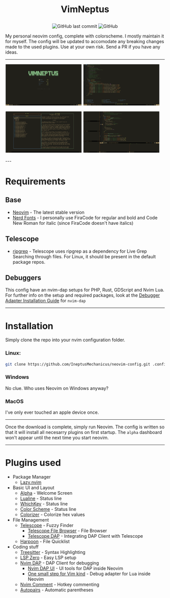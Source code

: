 # <p align="center">VimNeptus</p>

<p align="center">
    <img alt="GitHub last commit" src="https://img.shields.io/github/last-commit/IneptusMechanicus/neovim-config?style=for-the-badge">
    <img alt="GitHub" src="https://img.shields.io/github/license/IneptusMechanicus/neovim-config?style=for-the-badge">
</p>
My personal neovim config, complete with colorscheme. I mostly maintain it for myself. The config will be updated to accomodate any breaking changes made to the used plugins. Use at your own risk. Send a PR if you have any ideas. 

---

<p align="left">
    <img src="img/img-1.png" style="width: 48%; height: auto;">
    <img src="img/img-2.png" style="width: 48%; height: auto;">
</p>
<p align="left">
    <img src="img/img-3.png" style="width: 48%; height: auto;">
    <img src="img/img-4.png" style="width: 48%; height: auto;">
</p>
---

# Requirements

## Base
* [Neovim](https://github.com/neovim/neovim/releases/latest) - The latest stable version
* [Nerd Fonts](https://www.nerdfonts.com/font-downloads) - I personally use FiraCode for regular and bold and Code New Roman for italic (since FiraCode doesn't have italics)

## Telescope
* [ripgrep](https://github.com/BurntSushi/ripgrep) - Telescope uses ripgrep as a dependency for Live Grep Searching through files. For Linux, it should be present in the default package repos.

## Debuggers
This config have an nvim-dap setups for PHP, Rust, GDScript and Nvim Lua.
For further info on the setup and required packages, look at the [Debugger Adapter Installation Guide](https://github.com/mfussenegger/nvim-dap/wiki/Debug-Adapter-installation) for `nvim-dap`

---

# Installation

Simply clone the repo into your nvim configuration folder.

### Linux:

```bash
git clone https://github.com/IneptusMechanicus/neovim-config.git .config/nvim
```
### Windows

No clue. Who uses Neovim on Windows anyway?

### MacOS

I've only ever touched an apple device once.

---

Once the download is complete, simply run Neovim. The config is written so that it will install all necesarry plugins on first startup. The `alpha` dashboard won't appear until the next time you start neovim.

---

# Plugins used

* Package Manager
  * [Lazy.nvim](https://github.com/folke/lazy.nvim)
* Basic UI and Layout
  * [Alpha](https://github.com/goolord/alpha-nvim) - Welcome Screen
  * [Lualine](https://github.com/nvim-lualine/lualine.nvim) - Status line
  * [WhichKey](https://github.com/folke/which-key.nvm) - Status line
  * [Color Scheme](https://github.com/IneptusMechanicus/mechanicus.nvim) - Status line
  * [Colorizer](https://github.com/NvChad/nvim-colorizer.lua) - Colorize hex values
* File Management
  * [Telescope](https://github.com/nvim-telescope/telescope.nvim) - Fuzzy Finder
    * [Telescope File Browser](https://github.com/nvim-telescope/telescope-file-browser.nvim) - File Browser
    * [Telescope DAP](https://github.com/nvim-telescope/telescope-dap.nvim) - Integrating DAP Client with Telescope
  * [Harpoon](https://github.com/ThePrimeagen/harpoon) - File Quicklist
* Coding stuff
  * [Treesitter](https://github.com/nvim-treesitter/nvim-treesitter) - Syntax Highlighting
  * [LSP Zero](https://github.com/VonHeikemen/lsp-zero.nvim) - Easy LSP setup
  * [Nvim DAP](https://github.com/mfussenegger/nvim-dap) - DAP Client for debugging
    * [Nvim DAP UI](https://github.com/rcarriga/nvim-dap-ui) - UI tools for DAP inside Neovim
    * [One small step for Vim kind](https://github.com/jbyuki/one-small-step-for-vimkind) - Debug adapter for Lua inside Neovim
  * [Nvim Comment](https://github.com/terrortylor/nvim-comment) - Hotkey commenting
  * [Autopairs](https://github.com/windwp/nvim-autopairs) - Automatic parentheses
